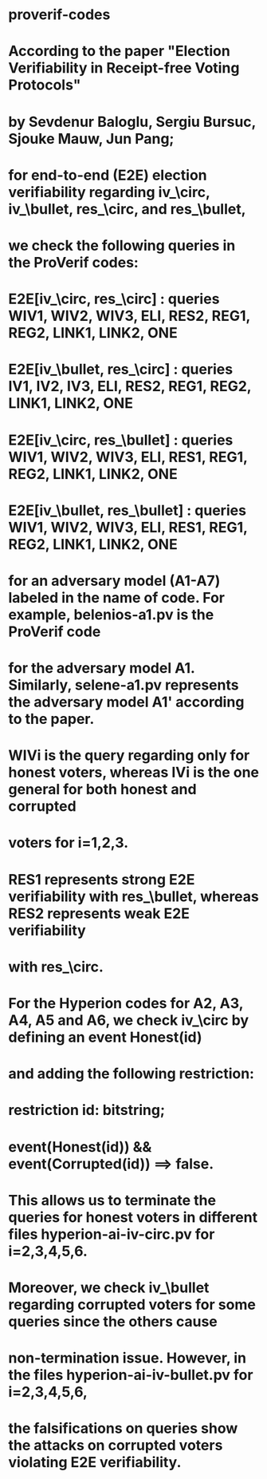 # proverif-codes

# According to the paper "Election Verifiability in Receipt-free Voting Protocols" 
# by Sevdenur Baloglu, Sergiu Bursuc, Sjouke Mauw, Jun Pang; 

# for end-to-end (E2E) election verifiability regarding iv_\circ, iv_\bullet, res_\circ, and res_\bullet, 
# we check the following queries in the ProVerif codes:

# E2E[iv_\circ, res_\circ] : queries WIV1, WIV2, WIV3, ELI, RES2, REG1, REG2, LINK1, LINK2, ONE
# E2E[iv_\bullet, res_\circ] : queries IV1, IV2, IV3, ELI, RES2, REG1, REG2, LINK1, LINK2, ONE
# E2E[iv_\circ, res_\bullet] : queries WIV1, WIV2, WIV3, ELI, RES1, REG1, REG2, LINK1, LINK2, ONE
# E2E[iv_\bullet, res_\bullet] : queries WIV1, WIV2, WIV3, ELI, RES1, REG1, REG2, LINK1, LINK2, ONE

# for an adversary model (A1-A7) labeled in the name of code. For example, belenios-a1.pv is the ProVerif code
# for the adversary model A1. Similarly, selene-a1.pv represents the adversary model A1' according to the paper. 

# WIVi is the query regarding only for honest voters, whereas IVi is the one general for both honest and corrupted 
# voters for i=1,2,3. 

# RES1 represents strong E2E verifiability with res_\bullet, whereas RES2 represents weak E2E verifiability 
# with res_\circ. 

# For the Hyperion codes for A2, A3, A4, A5 and A6,  we check iv_\circ by defining an event Honest(id) 
# and adding the following restriction:

# restriction id: bitstring;
#            event(Honest(id)) && event(Corrupted(id)) ==> false.
            
# This allows us to terminate the queries for honest voters in different files hyperion-ai-iv-circ.pv for i=2,3,4,5,6. 

# Moreover, we check iv_\bullet regarding corrupted voters for some queries since the others cause 
# non-termination issue. However, in the files hyperion-ai-iv-bullet.pv for i=2,3,4,5,6,  
# the falsifications on queries show the attacks on corrupted voters violating E2E verifiability. 



